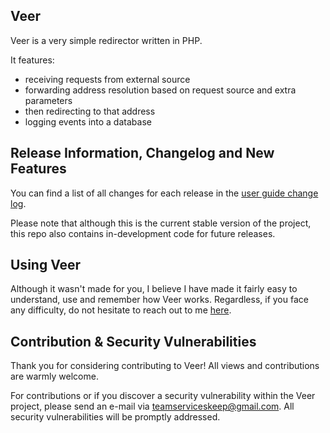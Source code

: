 ## Veer

Veer is a very simple redirector written in PHP.

It features:
- receiving requests from external source
- forwarding address resolution based on request source and extra parameters
- then redirecting to that address
- logging events into a database

## Release Information, Changelog and New Features

You can find a list of all changes for each release in the [user
guide change log](https://github.com/KwesiNavilot/veer/releases).

Please note that although this is the current stable version of the project,
this repo also contains in-development code for future releases.

## Using Veer
Although it wasn't made for you, I believe I have made it fairly easy to understand, use and remember how Veer works.
Regardless, if you face any difficulty, do not hesitate to reach out to me [here](mailto:teamserviceskeep@gmail.com).

## Contribution & Security Vulnerabilities

Thank you for considering contributing to Veer! All views and contributions are warmly welcome.

For contributions or if you discover a security vulnerability within the Veer project, please send an e-mail
via [teamserviceskeep@gmail.com](mailto:teamserviceskeep@gmail.com).
All security vulnerabilities will be promptly addressed.

